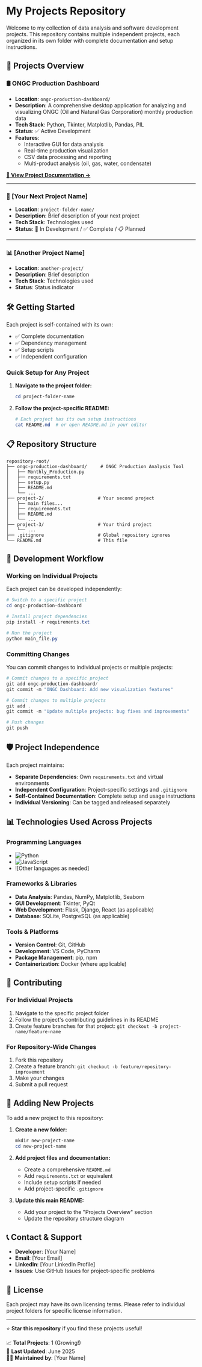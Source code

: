 # My Projects Repository

Welcome to my collection of data analysis and software development projects. This repository contains multiple independent projects, each organized in its own folder with complete documentation and setup instructions.

## 📁 Projects Overview

### 🛢️ ONGC Production Dashboard
- **Location**: `ongc-production-dashboard/`
- **Description**: A comprehensive desktop application for analyzing and visualizing ONGC (Oil and Natural Gas Corporation) monthly production data
- **Tech Stack**: Python, Tkinter, Matplotlib, Pandas, PIL
- **Status**: ✅ Active Development
- **Features**: 
  - Interactive GUI for data analysis
  - Real-time production visualization
  - CSV data processing and reporting
  - Multi-product analysis (oil, gas, water, condensate)

[**📖 View Project Documentation →**](ongc-production-dashboard/README.md)

---

### 🚀 [Your Next Project Name]
- **Location**: `project-folder-name/`
- **Description**: Brief description of your next project
- **Tech Stack**: Technologies used
- **Status**: 🔄 In Development / ✅ Complete / 📋 Planned

---

### 📊 [Another Project Name]
- **Location**: `another-project/`
- **Description**: Brief description
- **Tech Stack**: Technologies used
- **Status**: Status indicator

## 🛠️ Getting Started

Each project is self-contained with its own:
- ✅ Complete documentation
- ✅ Dependency management
- ✅ Setup scripts
- ✅ Independent configuration

### Quick Setup for Any Project

1. **Navigate to the project folder:**
   ```powershell
   cd project-folder-name
   ```

2. **Follow the project-specific README:**
   ```powershell
   # Each project has its own setup instructions
   cat README.md  # or open README.md in your editor
   ```

## 📋 Repository Structure

```
repository-root/
├── ongc-production-dashboard/     # ONGC Production Analysis Tool
│   ├── Monthly_Production.py
│   ├── requirements.txt
│   ├── setup.py
│   ├── README.md
│   └── ...
├── project-2/                    # Your second project
│   ├── main files...
│   ├── requirements.txt
│   ├── README.md
│   └── ...
├── project-3/                    # Your third project
│   └── ...
├── .gitignore                    # Global repository ignores
└── README.md                     # This file
```

## 🔧 Development Workflow

### Working on Individual Projects

Each project can be developed independently:

```powershell
# Switch to a specific project
cd ongc-production-dashboard

# Install project dependencies
pip install -r requirements.txt

# Run the project
python main_file.py
```

### Committing Changes

You can commit changes to individual projects or multiple projects:

```powershell
# Commit changes to a specific project
git add ongc-production-dashboard/
git commit -m "ONGC Dashboard: Add new visualization features"

# Commit changes to multiple projects
git add .
git commit -m "Update multiple projects: bug fixes and improvements"

# Push changes
git push
```

## 🛡️ Project Independence

Each project maintains:
- **Separate Dependencies**: Own `requirements.txt` and virtual environments
- **Independent Configuration**: Project-specific settings and `.gitignore`
- **Self-Contained Documentation**: Complete setup and usage instructions
- **Individual Versioning**: Can be tagged and released separately

## 📊 Technologies Used Across Projects

### Programming Languages
- ![Python](https://img.shields.io/badge/Python-3776AB?style=flat&logo=python&logoColor=white)
- ![JavaScript](https://img.shields.io/badge/JavaScript-F7DF1E?style=flat&logo=javascript&logoColor=black)
- ![Other languages as needed]

### Frameworks & Libraries
- **Data Analysis**: Pandas, NumPy, Matplotlib, Seaborn
- **GUI Development**: Tkinter, PyQt
- **Web Development**: Flask, Django, React (as applicable)
- **Database**: SQLite, PostgreSQL (as applicable)

### Tools & Platforms
- **Version Control**: Git, GitHub
- **Development**: VS Code, PyCharm
- **Package Management**: pip, npm
- **Containerization**: Docker (where applicable)

## 🤝 Contributing

### For Individual Projects
1. Navigate to the specific project folder
2. Follow the project's contributing guidelines in its README
3. Create feature branches for that project: `git checkout -b project-name/feature-name`

### For Repository-Wide Changes
1. Fork this repository
2. Create a feature branch: `git checkout -b feature/repository-improvement`
3. Make your changes
4. Submit a pull request

## 📝 Adding New Projects

To add a new project to this repository:

1. **Create a new folder:**
   ```powershell
   mkdir new-project-name
   cd new-project-name
   ```

2. **Add project files and documentation:**
   - Create a comprehensive `README.md`
   - Add `requirements.txt` or equivalent
   - Include setup scripts if needed
   - Add project-specific `.gitignore`

3. **Update this main README:**
   - Add your project to the "Projects Overview" section
   - Update the repository structure diagram

## 📞 Contact & Support

- **Developer**: [Your Name]
- **Email**: [Your Email]
- **LinkedIn**: [Your LinkedIn Profile]
- **Issues**: Use GitHub Issues for project-specific problems

## 📄 License

Each project may have its own licensing terms. Please refer to individual project folders for specific license information.

---

⭐ **Star this repository** if you find these projects useful!

📈 **Total Projects**: 1 (Growing!)  
🔄 **Last Updated**: June 2025  
👨‍💻 **Maintained by**: [Your Name]
